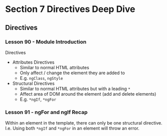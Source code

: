 # Section 7 Directives Deep Dive

## Directives

### Lesson 90 - Module Introduction

Directives

- Attributes Directives
  - Similar to normal HTML attributes
  - Only affect / change the element they are added to
  - E.g. `ngClass`, `ngStyle`
- Structural Directives
  - Similar to normal HTML attributes but with a leading `*`
  - Affect area of DOM around the element (add and delete elements)
  - E.g. `*ngIf`, `*ngFor`

### Lesson 91 - ngFor and ngIf Recap

Within an element in the template, there can only be one structural directive. I.e. Using both `*ngIf` and `*ngFor` in an element will throw an error.
